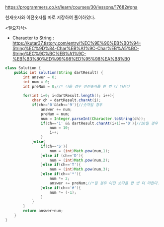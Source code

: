 https://programmers.co.kr/learn/courses/30/lessons/17682#qna  
  
현재숫자와 이전숫자를 따로 저장하여 풀이하였다.  
  
<필요지식>  
- Character to String :  
https://kutar37.tistory.com/entry/%EC%9E%90%EB%B0%94-String%EC%9D%84-Char%EB%A1%9C-Char%EB%A5%BC-String%EC%9C%BC%EB%A1%9C-%EB%B3%80%ED%99%98%ED%95%98%EA%B8%B0  
  
```java
class Solution {
    public int solution(String dartResult) {
        int answer = 0;
        int num = 0;
        int preNum = 0;//* 나올 경우 전전숫자를 한 번 더 더한다
        
        for(int i=0; i<dartResult.length(); i++){
            char ch = dartResult.charAt(i);
            if(ch>='0'&&ch<='9'){//숫자일 경우
                answer += num;
                preNum = num;
                num = Integer.parseInt(Character.toString(ch));
                if(ch=='1' && dartResult.charAt(i+1)=='0'){//10일 경우
                    num = 10;
                    i++;
                }
            }else{
                if(ch=='S'){
                    num = (int)Math.pow(num,1);
                }else if (ch=='D'){
                    num = (int)Math.pow(num,2);
                }else if(ch=='T'){
                    num = (int)Math.pow(num,3);
                }else if(ch=='*'){
                    num *= 2;
                    answer += preNum;//*일 경우 이전 숫자를 한 번 더 더한다.
                }else if(ch=='#'){
                    num *= (-1);
                }
            }
        }
        return answer+num;
    }
}
```
